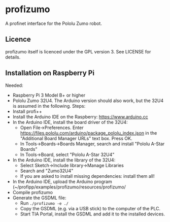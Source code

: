 # profizumo
A profinet interface for the Pololu Zumo robot.

## Licence
profizumo itself is licenced under the GPL version 3. See LICENSE for details. 

## Installation on Raspberry Pi
Needed: 
- Raspberry Pi 3 Model B+ or higher
- Pololu Zumo 32U4. The Arduino version should also work, but the 32U4 is assumed in the following.
Steps:
- Install profi++
- Install the Arduino IDE on the Raspberry: https://www.arduino.cc
- In the Arduino IDE, install the board driver of the 32U4:
  - Open File->Preferences. Enter https://files.pololu.com/arduino/package_pololu_index.json in the "Additional Board Manager URLs" text box. Press OK.
  - In Tools->Boards->Boards Manager, search and install "Pololu A-Star Boards"
  - In Tools->Board, select "Pololu A-Star 32U4"
- In the Arduino IDE, install the library of the 32U4:
  - Select Sketch->Include library->Manage Libraries
  - Search and "Zumo32U4"
  - If you are asked to install missing dependencies: install them all!
- In the Arduino IDE, upload the Arduino program (~/profipp/examples/profizumo/resources/profizumo/
- Compile profizumo
- Generate the GSDML file:
  - Run ``./profizumo -e ./``
  - Copy the GSDML (e.g. via a USB stick) to the computer of the PLC.
  - Start TIA Portal, install the GSDML and add it to the installed devices.